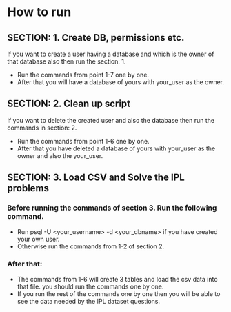 # How to run

## SECTION: 1. Create DB, permissions etc.

If you want to create a user having a database and which is the owner of that database also then run the section: 1.

+ Run the commands from point 1-7 one by one.
+ After that you will have a database of yours with your_user as the owner.


## SECTION: 2. Clean up script

If you want to delete the created user and also the database then run the commands in section: 2.

+ Run the commands from point 1-6 one by one.
+ After that you have deleted a database of yours with your_user as the owner and also the your_user.

## SECTION: 3. Load CSV and Solve the IPL problems

### Before running the commands of section 3. Run the following command.
+ Run psql -U <your_username> -d <your_dbname> if you have created your own user.
+ Otherwise run the commands from 1-2 of section 2.


### After that: 
+ The commands from 1-6 will create 3 tables and load the csv data into that file. you should run the commands one by one.
+ If you run the rest of the commands one by one then you will be able to see the data needed by the IPL dataset questions.  

